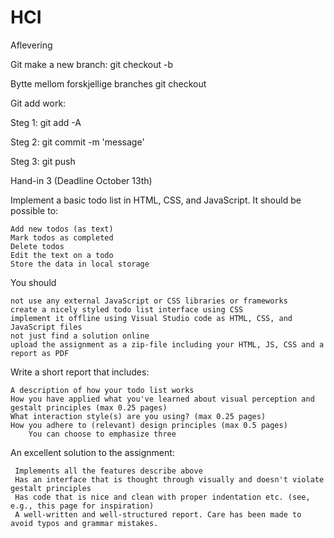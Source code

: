 # HCI
Aflevering

Git make a new branch:
git checkout -b <branchnavn>

Bytte mellom forskjellige branches
git checkout <branchnavn>

Git add work:

Steg 1:     git add -A

Steg 2:     git commit -m 'message'

Steg 3:     git push

Hand-in 3 (Deadline October 13th)

Implement a basic todo list in HTML, CSS, and JavaScript.
It should be possible to: 

    Add new todos (as text)
    Mark todos as completed
    Delete todos
    Edit the text on a todo
    Store the data in local storage

You should

    not use any external JavaScript or CSS libraries or frameworks
    create a nicely styled todo list interface using CSS
    implement it offline using Visual Studio code as HTML, CSS, and JavaScript files 
    not just find a solution online 
    upload the assignment as a zip-file including your HTML, JS, CSS and a report as PDF

Write a short report that includes:

    A description of how your todo list works
    How you have applied what you've learned about visual perception and gestalt principles (max 0.25 pages)
    What interaction style(s) are you using? (max 0.25 pages)
    How you adhere to (relevant) design principles (max 0.5 pages)
        You can choose to emphasize three

An excellent solution to the assignment:

     Implements all the features describe above
     Has an interface that is thought through visually and doesn't violate gestalt principles
     Has code that is nice and clean with proper indentation etc. (see, e.g., this page for inspiration)
     A well-written and well-structured report. Care has been made to avoid typos and grammar mistakes.
